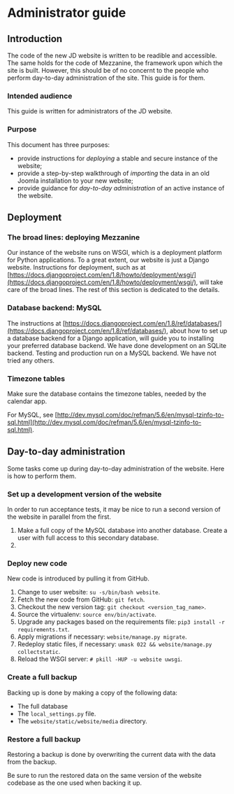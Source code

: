 # Administrator guide

## Introduction

The code of the new JD website is written to be readible and accessible. The same holds for the code of Mezzanine, the framework upon which the site is built. However, this should be of no concernt to the people who perform day-to-day administration of the site. This guide is for them.

### Intended audience

This guide is written for administrators of the JD website.

### Purpose

This document has three purposes:
* provide instructions for *deploying* a stable and secure instance of the website;
* provide a step-by-step walkthrough of *importing* the data in an old Joomla installation to your new website;
* provide guidance for *day-to-day administration* of an active instance of the website.

## Deployment

### The broad lines: deploying Mezzanine

Our instance of the website runs on WSGI, which is a deployment platform for Python applications. To a great extent, our website is just a Django website. Instructions for deployment, such as at [https://docs.djangoproject.com/en/1.8/howto/deployment/wsgi/](https://docs.djangoproject.com/en/1.8/howto/deployment/wsgi/), will take care of the broad lines. The rest of this section is dedicated to the details.

### Database backend: MySQL

The instructions at [https://docs.djangoproject.com/en/1.8/ref/databases/](https://docs.djangoproject.com/en/1.8/ref/databases/), about how to set up a database backend for a Django application, will guide you to installing your preferred database backend. We have done development on an SQLite backend. Testing and production run on a MySQL backend. We have not tried any others.

### Timezone tables

Make sure the database contains the timezone tables, needed by the calendar app.

For MySQL, see [http://dev.mysql.com/doc/refman/5.6/en/mysql-tzinfo-to-sql.html](http://dev.mysql.com/doc/refman/5.6/en/mysql-tzinfo-to-sql.html).

## Day-to-day administration

Some tasks come up during day-to-day administration of the website. Here is how to perform them.

### Set up a development version of the website

In order to run acceptance tests, it may be nice to run a second version of the website in parallel from the first.

1. Make a full copy of the MySQL database into another database. Create a user with full access to this secondary database.
1. 

### Deploy new code

New code is introduced by pulling it from GitHub.

1. Change to user website: `su -s/bin/bash website`.
1. Fetch the new code from GitHub: `git fetch`.
1. Checkout the new version tag: `git checkout <version_tag_name>`.
1. Source the virtualenv: `source env/bin/activate`.
1. Upgrade any packages based on the requirements file: `pip3 install -r requirements.txt`.
1. Apply migrations if necessary: `website/manage.py migrate`.
1. Redeploy static files, if necessary: `umask 022 && website/manage.py collectstatic`.
1. Reload the WSGI server: `# pkill -HUP -u website uwsgi`.

### Create a full backup

Backing up is done by making a copy of the following data:

* The full database
* The `local_settings.py` file.
* The `website/static/website/media` directory.

### Restore a full backup

Restoring a backup is done by overwriting the current data with the data from the backup.

Be sure to run the restored data on the same version of the website codebase as the one used when backing it up.
